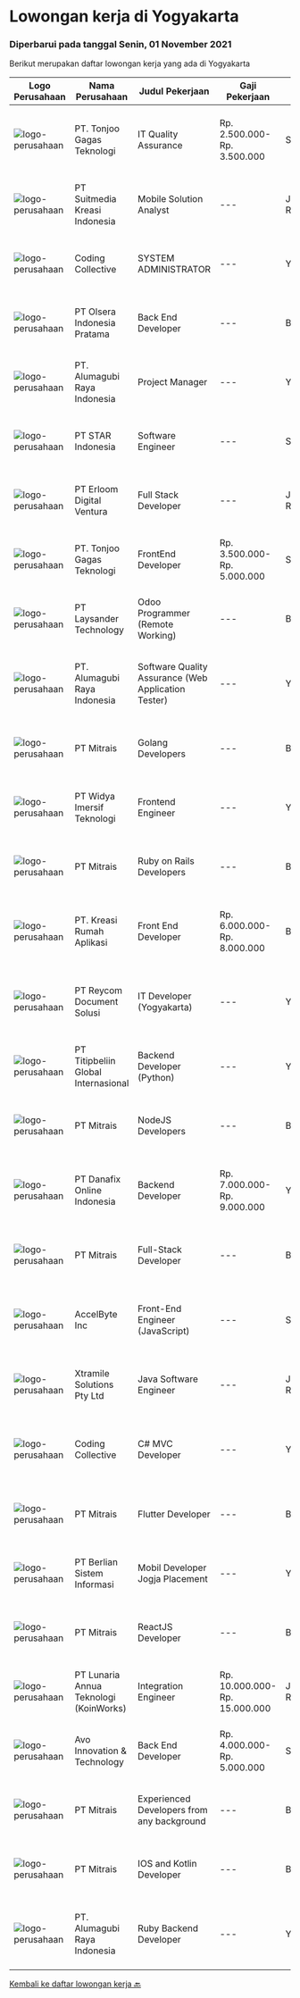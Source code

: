 
  # Lowongan kerja di Yogyakarta

  ### Diperbarui pada tanggal Senin, 01 November 2021

  Berikut merupakan daftar lowongan kerja yang ada di Yogyakarta

  |Logo Perusahaan | Nama Perusahaan | Judul Pekerjaan | Gaji Pekerjaan | Lokasi | Deskripsi | Tanggal diunggah | Pranala |
  | -------------- | --------------- | --------------- | --------- | --------- | -------------- | ------- | ----------- |
  |![logo-perusahaan](https://image-service-cdn.seek.com.au/a083bcf6cafe02d372853a92180973ccc0b39376/ee4dce1061f3f616224767ad58cb2fc751b8d2dc)|PT. Tonjoo Gagas Teknologi|IT Quality Assurance|Rp. 2.500.000-Rp. 3.500.000|Sleman|✔ Requirement: Minimal berpendidikan Diploma (D3) / Sarjana (S1), lulusan teknik informatika atau sistem informasi diutamakan Usia maksimal 30 tahun....|Minggu, 31 Oktober 2021|https://www.jobstreet.co.id/id/job/it-quality-assurance-3660374?token=0~021dea38-9d9d-47e8-be0a-bcd072416e36&sectionRank=1&jobId=jobstreet-id-job-3660374|
|![logo-perusahaan](https://image-service-cdn.seek.com.au/d1d6d9e7af7147dee7b7111b97e67641fcf252e0/ee4dce1061f3f616224767ad58cb2fc751b8d2dc)|PT Suitmedia Kreasi Indonesia|Mobile Solution Analyst|---|Jakarta Raya|Role: You will analyze, design, and deliver high-quality mobile applications. Responsibilities: Conduct research to understand what clients need and...|Minggu, 31 Oktober 2021|https://www.jobstreet.co.id/id/job/mobile-solution-analyst-3665257?token=0~021dea38-9d9d-47e8-be0a-bcd072416e36&sectionRank=2&jobId=jobstreet-id-job-3665257|
|![logo-perusahaan](https://image-service-cdn.seek.com.au/173d90a4796b9060b32d48ba09d1cc3a5bacc8b1/ee4dce1061f3f616224767ad58cb2fc751b8d2dc)|Coding Collective|SYSTEM ADMINISTRATOR|---|Yogyakarta|DUTIES AND RESPONSIBILITIES :The successful applicant will carry out the following duties and responsibilities: Establish standards and best practice...|Jumat, 29 Oktober 2021|https://www.jobstreet.co.id/id/job/system-administrator-3663716?token=0~021dea38-9d9d-47e8-be0a-bcd072416e36&sectionRank=3&jobId=jobstreet-id-job-3663716|
|![logo-perusahaan](https://image-service-cdn.seek.com.au/9566707565c8ba196853b5f2d2876cfe1b690b97/ee4dce1061f3f616224767ad58cb2fc751b8d2dc)|PT Olsera Indonesia Pratama|Back End Developer|---|Batam|Responsibilities: Development in an AGILE environment Create good product with accessibility and security compliance Create good product with...|Minggu, 31 Oktober 2021|https://www.jobstreet.co.id/id/job/back-end-developer-3674023?token=0~021dea38-9d9d-47e8-be0a-bcd072416e36&sectionRank=4&jobId=jobstreet-id-job-3674023|
|![logo-perusahaan](https://image-service-cdn.seek.com.au/9328c57511f92a9f992df30ec9addcc1f6a62e42/ee4dce1061f3f616224767ad58cb2fc751b8d2dc)|PT. Alumagubi Raya Indonesia|Project Manager|---|Yogyakarta|Job Descriptions: Ability to Communicate in a Team and with Clients Ability to Communicate &amp; Written in English is a must Define &amp; analyse of...|Jumat, 29 Oktober 2021|https://www.jobstreet.co.id/id/job/project-manager-3673407?token=0~021dea38-9d9d-47e8-be0a-bcd072416e36&sectionRank=5&jobId=jobstreet-id-job-3673407|
|![logo-perusahaan](https://image-service-cdn.seek.com.au/d1ca07dca5d15717a9cf25e2384ec10d50f8fd48/ee4dce1061f3f616224767ad58cb2fc751b8d2dc)|PT STAR Indonesia|Software Engineer|---|Sleman|Job / Role description : Develops software solutions by studying information needs; conferring with users; studying systems flow, data usage, and work...|Sabtu, 30 Oktober 2021|https://www.jobstreet.co.id/id/job/software-engineer-3664875?token=0~021dea38-9d9d-47e8-be0a-bcd072416e36&sectionRank=6&jobId=jobstreet-id-job-3664875|
|![logo-perusahaan](https://image-service-cdn.seek.com.au/7b0850d0262c85ca3c0fa4d6a9c005f1450e6d9f/ee4dce1061f3f616224767ad58cb2fc751b8d2dc)|PT Erloom Digital Ventura|Full Stack Developer|---|Jakarta Raya|We are currently looking for a Yogyakarta/Jakarta-based candidate to fill in as a Full Stack Developer in our company, with these following...|Minggu, 31 Oktober 2021|https://www.jobstreet.co.id/id/job/full-stack-developer-3666334?token=0~021dea38-9d9d-47e8-be0a-bcd072416e36&sectionRank=7&jobId=jobstreet-id-job-3666334|
|![logo-perusahaan](https://image-service-cdn.seek.com.au/a083bcf6cafe02d372853a92180973ccc0b39376/ee4dce1061f3f616224767ad58cb2fc751b8d2dc)|PT. Tonjoo Gagas Teknologi|FrontEnd Developer|Rp. 3.500.000-Rp. 5.000.000|Sleman|✔ Kualifikasi: Minimal pendidikan Diploma (D3) / Sarjana (S1) Minimal Pengalaman 2 tahun di bidang Front-End Developer Menguasai secara tuntas: HTML,...|Minggu, 31 Oktober 2021|https://www.jobstreet.co.id/id/job/frontend-developer-3660498?token=0~021dea38-9d9d-47e8-be0a-bcd072416e36&sectionRank=8&jobId=jobstreet-id-job-3660498|
|![logo-perusahaan](https://image-service-cdn.seek.com.au/188a74a077f27d8848c0d2064a064a4fe1c3bbf1/ee4dce1061f3f616224767ad58cb2fc751b8d2dc)|PT Laysander Technology|Odoo Programmer (Remote Working)|---|Bandung|Remote Working / Work From HomeSuka Coding, User Friendly Oriented, Develop Program yang berdampak bagi orang banyak?Jadilah Odoo Developer di...|Sabtu, 30 Oktober 2021|https://www.jobstreet.co.id/id/job/odoo-programmer-remote-working-3663942?token=0~021dea38-9d9d-47e8-be0a-bcd072416e36&sectionRank=9&jobId=jobstreet-id-job-3663942|
|![logo-perusahaan](https://image-service-cdn.seek.com.au/9328c57511f92a9f992df30ec9addcc1f6a62e42/ee4dce1061f3f616224767ad58cb2fc751b8d2dc)|PT. Alumagubi Raya Indonesia|Software Quality Assurance (Web Application Tester)|---|Yogyakarta|Job Descriptions :·       Ability to Communicate in a Team and with Clients·       Ability to Communicate &amp; Written in English is a...|Jumat, 29 Oktober 2021|https://www.jobstreet.co.id/id/job/software-quality-assurance-web-application-tester-3673418?token=0~021dea38-9d9d-47e8-be0a-bcd072416e36&sectionRank=10&jobId=jobstreet-id-job-3673418|
|![logo-perusahaan](https://image-service-cdn.seek.com.au/969b0c47f133a1e0155056a5d964c63953dd6304/ee4dce1061f3f616224767ad58cb2fc751b8d2dc)|PT Mitrais|Golang Developers|---|Bali|Build your Career with Mitrais!We're looking for experienced Golang Developers to be part of our team. What will you be doing? Liaising with...|Sabtu, 30 Oktober 2021|https://www.jobstreet.co.id/id/job/golang-developers-3659419?token=0~021dea38-9d9d-47e8-be0a-bcd072416e36&sectionRank=11&jobId=jobstreet-id-job-3659419|
|![logo-perusahaan](https://image-service-cdn.seek.com.au/d13618e6117b623ed509a1d69a40fb81c7b188eb/ee4dce1061f3f616224767ad58cb2fc751b8d2dc)|PT Widya Imersif Teknologi|Frontend Engineer|---|Yogyakarta|Tanggung jawab: Menuliskan kode website menggunakan JavaScript, CSS atau HTML Memastikan tidak ada bug dalam website atau aplikasi yang sedang...|Sabtu, 30 Oktober 2021|https://www.jobstreet.co.id/id/job/frontend-engineer-3660076?token=0~021dea38-9d9d-47e8-be0a-bcd072416e36&sectionRank=12&jobId=jobstreet-id-job-3660076|
|![logo-perusahaan](https://image-service-cdn.seek.com.au/969b0c47f133a1e0155056a5d964c63953dd6304/ee4dce1061f3f616224767ad58cb2fc751b8d2dc)|PT Mitrais|Ruby on Rails Developers|---|Bali|Build your Career with Mitrais ! We're urgently looking for experienced Ruby On Rails  Developers to be part of our team for an immediate...|Sabtu, 30 Oktober 2021|https://www.jobstreet.co.id/id/job/ruby-on-rails-developers-3659417?token=0~021dea38-9d9d-47e8-be0a-bcd072416e36&sectionRank=13&jobId=jobstreet-id-job-3659417|
|![logo-perusahaan](https://image-service-cdn.seek.com.au/13f7466ed464c1e6442064fa0564efac70e6da12/ee4dce1061f3f616224767ad58cb2fc751b8d2dc)|PT. Kreasi Rumah Aplikasi|Front End Developer|Rp. 6.000.000-Rp. 8.000.000|Bantul|Memiliki pengalaman 2-5 tahun dalam pengembangan Front End Sangat memahami konsep HTML, CSS, dan Javascript Berpengalaman dalam menggunakan...|Sabtu, 30 Oktober 2021|https://www.jobstreet.co.id/id/job/front-end-developer-3660179?token=0~021dea38-9d9d-47e8-be0a-bcd072416e36&sectionRank=14&jobId=jobstreet-id-job-3660179|
|![logo-perusahaan](https://image-service-cdn.seek.com.au/03abb105f71cfe40878ad5fe3c87edb8ffb59425/ee4dce1061f3f616224767ad58cb2fc751b8d2dc)|PT Reycom Document Solusi|IT Developer (Yogyakarta)|---|Yogyakarta|Qualfication Candidate must possess at least Bachelor's Degree in Engineering (Computer/Telecommunication), Computer Science/Information Technology or...|Sabtu, 30 Oktober 2021|https://www.jobstreet.co.id/id/job/it-developer-yogyakarta-3673822?token=0~021dea38-9d9d-47e8-be0a-bcd072416e36&sectionRank=15&jobId=jobstreet-id-job-3673822|
|![logo-perusahaan](https://image-service-cdn.seek.com.au/46f2a6c5f5cdcf5443b0962389c0b472c3ea49f5/ee4dce1061f3f616224767ad58cb2fc751b8d2dc)|PT Titipbeliin Global Internasional|Backend Developer (Python)|---|Yogyakarta|Job Responsibilities:● Participate in the entire application lifecycle, focusing on coding and debugging● Write clean code to develop functional web...|Sabtu, 30 Oktober 2021|https://www.jobstreet.co.id/id/job/backend-developer-python-3659545?token=0~021dea38-9d9d-47e8-be0a-bcd072416e36&sectionRank=16&jobId=jobstreet-id-job-3659545|
|![logo-perusahaan](https://image-service-cdn.seek.com.au/969b0c47f133a1e0155056a5d964c63953dd6304/ee4dce1061f3f616224767ad58cb2fc751b8d2dc)|PT Mitrais|NodeJS Developers|---|Bali|Build your Career with Mitrais! We're urgently looking for experienced NodeJS Developers to be part of our team for an immediate start.Our client is a...|Sabtu, 30 Oktober 2021|https://www.jobstreet.co.id/id/job/nodejs-developers-3659423?token=0~021dea38-9d9d-47e8-be0a-bcd072416e36&sectionRank=17&jobId=jobstreet-id-job-3659423|
|![logo-perusahaan](https://image-service-cdn.seek.com.au/a306aa4b262071df57a1eaec9adc441832274ebb/ee4dce1061f3f616224767ad58cb2fc751b8d2dc)|PT Danafix Online Indonesia|Backend Developer|Rp. 7.000.000-Rp. 9.000.000|Yogyakarta|Job Requirements: Bachelor degrees in Computer Science/Information Technology, fresh graduate is welcome Understand Architecture Microservices Good...|Minggu, 31 Oktober 2021|https://www.jobstreet.co.id/id/job/backend-developer-3665940?token=0~021dea38-9d9d-47e8-be0a-bcd072416e36&sectionRank=18&jobId=jobstreet-id-job-3665940|
|![logo-perusahaan](https://image-service-cdn.seek.com.au/969b0c47f133a1e0155056a5d964c63953dd6304/ee4dce1061f3f616224767ad58cb2fc751b8d2dc)|PT Mitrais|Full-Stack Developer|---|Bali|Build your Career with Mitrais!  We're looking for experienced Full-Stack Developers to be part of our team. What will you be doing? Coding high...|Sabtu, 30 Oktober 2021|https://www.jobstreet.co.id/id/job/full-stack-developer-3659418?token=0~021dea38-9d9d-47e8-be0a-bcd072416e36&sectionRank=19&jobId=jobstreet-id-job-3659418|
|![logo-perusahaan](https://image-service-cdn.seek.com.au/a508426dbfc6bb61c009ce8091cfeb85ff532831/ee4dce1061f3f616224767ad58cb2fc751b8d2dc)|AccelByte Inc|Front-End Engineer (JavaScript)|---|Sleman|Come join us! We are a fast growing and well-funded U.S. based startup in Seattle, Washington with teams in Vancouver and San Francisco and a growing...|Sabtu, 30 Oktober 2021|https://www.jobstreet.co.id/id/job/front-end-engineer-javascript-3659635?token=0~021dea38-9d9d-47e8-be0a-bcd072416e36&sectionRank=20&jobId=jobstreet-id-job-3659635|
|![logo-perusahaan](https://image-service-cdn.seek.com.au/886dbb766c5bd832cea6f1bb5b5374b094ca8917/ee4dce1061f3f616224767ad58cb2fc751b8d2dc)|Xtramile Solutions Pty Ltd|Java Software Engineer|---|Jakarta Raya|Innovative job opportunity offering a high salary package, attractive bonus remuneration and full remote working arrangement.This role will help...|Sabtu, 30 Oktober 2021|https://www.jobstreet.co.id/id/job/java-software-engineer-3664097?token=0~021dea38-9d9d-47e8-be0a-bcd072416e36&sectionRank=21&jobId=jobstreet-id-job-3664097|
|![logo-perusahaan](https://image-service-cdn.seek.com.au/173d90a4796b9060b32d48ba09d1cc3a5bacc8b1/ee4dce1061f3f616224767ad58cb2fc751b8d2dc)|Coding Collective|C# MVC Developer|---|Yogyakarta|DUTIES AND RESPONSIBILITIESThe successful applicant will carry out the following duties and responsibilities : Participate in requirements analysis...|Sabtu, 30 Oktober 2021|https://www.jobstreet.co.id/id/job/c-mvc-developer-3664439?token=0~021dea38-9d9d-47e8-be0a-bcd072416e36&sectionRank=22&jobId=jobstreet-id-job-3664439|
|![logo-perusahaan](https://image-service-cdn.seek.com.au/969b0c47f133a1e0155056a5d964c63953dd6304/ee4dce1061f3f616224767ad58cb2fc751b8d2dc)|PT Mitrais|Flutter Developer|---|Bali|Build your Career with Mitrais !  We're looking for experienced Flutter Developer to be part of our team. What will you be doing?  Liase with...|Sabtu, 30 Oktober 2021|https://www.jobstreet.co.id/id/job/flutter-developer-3659431?token=0~021dea38-9d9d-47e8-be0a-bcd072416e36&sectionRank=23&jobId=jobstreet-id-job-3659431|
|![logo-perusahaan](https://image-service-cdn.seek.com.au/ccc0df9110fd5f01c647c290b339361a3aae7efb/ee4dce1061f3f616224767ad58cb2fc751b8d2dc)|PT Berlian Sistem Informasi|Mobil Developer Jogja Placement|---|Yogyakarta|Requirements : Bachelor of Computer Science / Information System or significant equivalent experience. Minimum 1-2 year experience building mobile...|Senin, 01 November 2021|https://www.jobstreet.co.id/id/job/mobil-developer-jogja-placement-3674127?token=0~021dea38-9d9d-47e8-be0a-bcd072416e36&sectionRank=24&jobId=jobstreet-id-job-3674127|
|![logo-perusahaan](https://image-service-cdn.seek.com.au/969b0c47f133a1e0155056a5d964c63953dd6304/ee4dce1061f3f616224767ad58cb2fc751b8d2dc)|PT Mitrais|ReactJS Developer|---|Bali|We're urgently looking for experienced ReactJS Developers to be part of our team for an immediate start.Our client is a consultancy focused company...|Sabtu, 30 Oktober 2021|https://www.jobstreet.co.id/id/job/reactjs-developer-3659420?token=0~021dea38-9d9d-47e8-be0a-bcd072416e36&sectionRank=25&jobId=jobstreet-id-job-3659420|
|![logo-perusahaan](https://image-service-cdn.seek.com.au/aab0a5465545de2bbfc9a4ae4502897f3e28e138/ee4dce1061f3f616224767ad58cb2fc751b8d2dc)|PT Lunaria Annua Teknologi (KoinWorks)|Integration Engineer|Rp. 10.000.000-Rp. 15.000.000|Jakarta Raya|KoinWorks is hiring for Integration Engineer who will help the whole organization by making great information for both the clients and company...|Jumat, 29 Oktober 2021|https://www.jobstreet.co.id/id/job/integration-engineer-3673108?token=0~021dea38-9d9d-47e8-be0a-bcd072416e36&sectionRank=26&jobId=jobstreet-id-job-3673108|
|![logo-perusahaan](https://image-service-cdn.seek.com.au/3ab79f268b90c3a1fdb156c77a69925013f951b4/ee4dce1061f3f616224767ad58cb2fc751b8d2dc)|Avo Innovation & Technology|Back End Developer|Rp. 4.000.000-Rp. 5.000.000|Sleman|Job Requirement: Bachelor’s degree in computer programming, computer science, or a related field. Minimum 2 years experience More education or...|Minggu, 31 Oktober 2021|https://www.jobstreet.co.id/id/job/back-end-developer-3665876?token=0~021dea38-9d9d-47e8-be0a-bcd072416e36&sectionRank=27&jobId=jobstreet-id-job-3665876|
|![logo-perusahaan](https://image-service-cdn.seek.com.au/969b0c47f133a1e0155056a5d964c63953dd6304/ee4dce1061f3f616224767ad58cb2fc751b8d2dc)|PT Mitrais|Experienced Developers from any background|---|Bali|Build your Career with Mitrais !  We're looking for experienced Software Engineers from any background to be part of our team.  What will you...|Sabtu, 30 Oktober 2021|https://www.jobstreet.co.id/id/job/experienced-developers-from-any-background-3659427?token=0~021dea38-9d9d-47e8-be0a-bcd072416e36&sectionRank=28&jobId=jobstreet-id-job-3659427|
|![logo-perusahaan](https://image-service-cdn.seek.com.au/969b0c47f133a1e0155056a5d964c63953dd6304/ee4dce1061f3f616224767ad58cb2fc751b8d2dc)|PT Mitrais|IOS and Kotlin Developer|---|Bali|Build your Career with Mitrais !  We're looking for experienced iOS and Kotlin Developer to be part of our team. What will you be doing?  Liase with...|Sabtu, 30 Oktober 2021|https://www.jobstreet.co.id/id/job/ios-and-kotlin-developer-3659432?token=0~021dea38-9d9d-47e8-be0a-bcd072416e36&sectionRank=29&jobId=jobstreet-id-job-3659432|
|![logo-perusahaan](https://image-service-cdn.seek.com.au/9328c57511f92a9f992df30ec9addcc1f6a62e42/ee4dce1061f3f616224767ad58cb2fc751b8d2dc)|PT. Alumagubi Raya Indonesia|Ruby Backend Developer|---|Yogyakarta|Ruby Backend DeveloperDescription We are looking for a skilled and passionate Senior Back-end Developer who will be responsible for our server-side...|Jumat, 29 Oktober 2021|https://www.jobstreet.co.id/id/job/ruby-backend-developer-3673424?token=0~021dea38-9d9d-47e8-be0a-bcd072416e36&sectionRank=30&jobId=jobstreet-id-job-3673424|


  [Kembali ke daftar lowongan kerja 🔙](../README.md#daftar-lowongan-kerja)
  